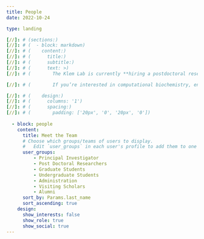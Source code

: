```yaml
---
title: People
date: 2022-10-24

type: landing

[//]: # (sections:)
[//]: # (  - block: markdown)
[//]: # (    content:)
[//]: # (      title:)
[//]: # (      subtitle:)
[//]: # (      text: >)
[//]: # (        The Klem Lab is currently **hiring a postdoctoral researcher** to start in **Fall 2025**, and we’re also looking for enthusiastic **undergraduate students** to join our team.)

[//]: # (        If you’re interested in computational biochemistry, enzyme modeling, or interdisciplinary science, we’d love to hear from you.)

[//]: # (    design:)
[//]: # (      columns: '1')
[//]: # (      spacing:)
[//]: # (        padding: ['20px', '0', '20px', '0'])
    
  - block: people
    content:
      title: Meet the Team
      # Choose which groups/teams of users to display.
      #   Edit `user_groups` in each user's profile to add them to one or more of these groups.
      user_groups:
          - Principal Investigator
          - Post Doctoral Researchers
          - Graduate Students
          - Undergraduate Students
          - Administration
          - Visiting Scholars
          - Alumni 
      sort_by: Params.last_name
      sort_ascending: true
    design:
      show_interests: false
      show_role: true
      show_social: true
---
```

